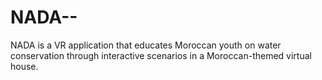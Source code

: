 # NADA--
NADA is a VR application that educates Moroccan youth on water conservation through interactive scenarios in a Moroccan-themed virtual house. 
